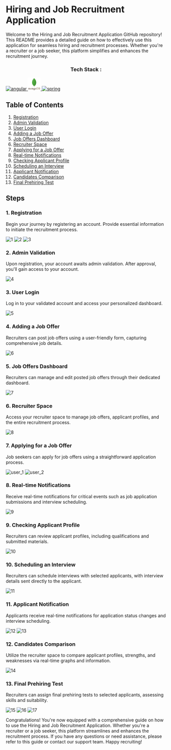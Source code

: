 # Hiring and Job Recruitment Application

Welcome to the Hiring and Job Recruitment Application GitHub repository! This README provides a detailed guide on how to effectively use this application for seamless hiring and recruitment processes. Whether you're a recruiter or a job seeker, this platform simplifies and enhances the recruitment journey.

<h3 align="center">Tech Stack :</h3>
<p align="left"> <a href="https://angular.io" target="_blank" rel="noreferrer"> <img src="https://angular.io/assets/images/logos/angular/angular.svg" alt="angular" width="40" height="40"/> </a>  <a href="https://www.mongodb.com/" target="_blank" rel="noreferrer"> <img src="https://raw.githubusercontent.com/devicons/devicon/master/icons/mongodb/mongodb-original-wordmark.svg" alt="mongodb" width="40" height="40"/> </a> <a href="https://spring.io/" target="_blank" rel="noreferrer"> <img src="https://www.vectorlogo.zone/logos/springio/springio-icon.svg" alt="spring" width="40" height="40"/> </a>  </p>

## Table of Contents
1. [Registration](#registration)
2. [Admin Validation](#admin-validation)
3. [User Login](#user-login)
4. [Adding a Job Offer](#adding-a-job-offer)
5. [Job Offers Dashboard](#job-offers-dashboard)
6. [Recruiter Space](#recruiter-space)
7. [Applying for a Job Offer](#applying-for-a-job-offer)
8. [Real-time Notifications](#real-time-notifications)
9. [Checking Applicant Profile](#checking-applicant-profile)
10. [Scheduling an Interview](#scheduling-an-interview)
11. [Applicant Notification](#applicant-notification)
12. [Candidates Comparison](#candidates-comparison)
13. [Final Prehiring Test](#final-prehiring-test)

## Steps

### 1. Registration <a name="registration"></a>
Begin your journey by registering an account. Provide essential information to initiate the recruitment process.

![1](https://github.com/RaedNefzi98/TALENTRACK/assets/74836098/cd0aa2ab-56d5-4002-890e-0ce8abc24ef0)
![2](https://github.com/RaedNefzi98/TALENTRACK/assets/74836098/dfee639d-73f4-4df3-bf2b-08067423e10e)
![3](https://github.com/RaedNefzi98/TALENTRACK/assets/74836098/a98ed918-b2fd-499c-b266-f8292b8cbaf4)

### 2. Admin Validation <a name="admin-validation"></a>
Upon registration, your account awaits admin validation. After approval, you'll gain access to your account.

![4](https://github.com/RaedNefzi98/TALENTRACK/assets/74836098/6879e02f-fc02-4c3b-9a55-889e54dc49c1)

### 3. User Login <a name="user-login"></a>
Log in to your validated account and access your personalized dashboard.

![5](https://github.com/RaedNefzi98/TALENTRACK/assets/74836098/f3a3a811-efea-469d-a83d-ca59a0c1e8a9)

### 4. Adding a Job Offer <a name="adding-a-job-offer"></a>
Recruiters can post job offers using a user-friendly form, capturing comprehensive job details.

![6](https://github.com/RaedNefzi98/TALENTRACK/assets/74836098/5ca814a3-b10b-4648-98eb-28ea618ec9d7)

### 5. Job Offers Dashboard <a name="job-offers-dashboard"></a>
Recruiters can manage and edit posted job offers through their dedicated dashboard.

![7](https://github.com/RaedNefzi98/TALENTRACK/assets/74836098/80ed8e17-3093-4259-b6a2-bc79bd5cc26c)

### 6. Recruiter Space <a name="recruiter-space"></a>
Access your recruiter space to manage job offers, applicant profiles, and the entire recruitment process.

![8](https://github.com/RaedNefzi98/TALENTRACK/assets/74836098/f2ced530-7c22-4e0a-be61-2f2ce3d5d0cb)

### 7. Applying for a Job Offer <a name="applying-for-a-job-offer"></a>
Job seekers can apply for job offers using a straightforward application process.

![user_1](https://github.com/RaedNefzi98/TALENTRACK/assets/74836098/f8bf9eee-f19a-46f6-8efd-e767c6508290)
![user_2](https://github.com/RaedNefzi98/TALENTRACK/assets/74836098/dd7ed86f-9e19-4478-ae2e-17f8fd1944fc)

### 8. Real-time Notifications <a name="real-time-notifications"></a>
Receive real-time notifications for critical events such as job application submissions and interview scheduling.

![9](https://github.com/RaedNefzi98/TALENTRACK/assets/74836098/f285098e-aafd-4177-abcc-53db19c360cd)

### 9. Checking Applicant Profile <a name="checking-applicant-profile"></a>
Recruiters can review applicant profiles, including qualifications and submitted materials.

![10](https://github.com/RaedNefzi98/TALENTRACK/assets/74836098/46a6c594-2c5e-473f-95b8-63844d7df63d)

### 10. Scheduling an Interview <a name="scheduling-an-interview"></a>
Recruiters can schedule interviews with selected applicants, with interview details sent directly to the applicant.

![11](https://github.com/RaedNefzi98/TALENTRACK/assets/74836098/a659f0e2-09a7-4fa1-85de-9861b231de77)

### 11. Applicant Notification <a name="applicant-notification"></a>
Applicants receive real-time notifications for application status changes and interview scheduling.

![12](https://github.com/RaedNefzi98/TALENTRACK/assets/74836098/69bc9538-cc49-44ca-866a-bfb57e6c7738)
![13](https://github.com/RaedNefzi98/TALENTRACK/assets/74836098/105fdb5c-d714-4b33-bf94-4c6cadcc3812)

### 12. Candidates Comparison <a name="candidates-comparison"></a>
Utilize the recruiter space to compare applicant profiles, strengths, and weaknesses via real-time graphs and information.

![14](https://github.com/RaedNefzi98/TALENTRACK/assets/74836098/5d761620-d81e-4431-acf8-c18ce0020a9b)

### 13. Final Prehiring Test <a name="final-prehiring-test"></a>
Recruiters can assign final prehiring tests to selected applicants, assessing skills and suitability.

![15](https://github.com/RaedNefzi98/TALENTRACK/assets/74836098/68efc0e3-1c9c-4d1a-b793-395eb4cb5717)
![16](https://github.com/RaedNefzi98/TALENTRACK/assets/74836098/840abafb-cadb-4df8-b213-f2cf78782648)
![17](https://github.com/RaedNefzi98/TALENTRACK/assets/74836098/1cde3d2f-b7c3-4211-ab39-f17fbf1ef525)

Congratulations! You're now equipped with a comprehensive guide on how to use the Hiring and Job Recruitment Application. Whether you're a recruiter or a job seeker, this platform streamlines and enhances the recruitment process. If you have any questions or need assistance, please refer to this guide or contact our support team. Happy recruiting!
